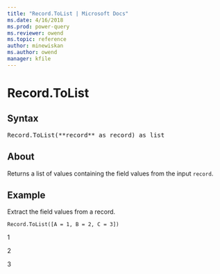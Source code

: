 ```yaml
---
title: "Record.ToList | Microsoft Docs"
ms.date: 4/16/2018
ms.prod: power-query
ms.reviewer: owend
ms.topic: reference
author: minewiskan
ms.author: owend
manager: kfile
---
```

# Record.ToList

## Syntax

<pre>
Record.ToList(**record** as record) as list
</pre>

## About
Returns a list of values containing the field values from the input `record`.

## Example 
Extract the field values from a record.

```powerquery-m
Record.ToList([A = 1, B = 2, C = 3])
```


1

2

3

